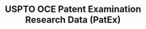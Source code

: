 ---
layout: default
bigquery: https://console.cloud.google.com/bigquery?p=patents-public-data&d=uspto_oce_pair&page=dataset
citation: 'Graham, S. Marco, A., and Miller, A. (2015). “The USPTO Patent Examination
  Research Dataset: A Window on the Process of Patent Examination.”'
contributors: Graham, S. Marco, A., Miller, A.
cost: None
description: The latest version of PatEx (referred to below as the 2020 release) contains
  detailed information on nearly 11.9 million publicly-viewable provisional and non-provisional
  patent applications to the USPTO and over 4.6 million Patent Cooperation Treaty
  (PCT) applications. It is based on data that OCE downloaded from the Patent Examination
  Data System (PEDS) in April, 2021. The PEDS data are sourced from Public PAIR. The
  first time that OCE used PEDS as the basis of PatEx was for the 2019 release. We
  took the PEDS data and organized it into the familiar PatEx data files, which are
  based on the organization of the Public PAIR portal. The data files include information
  on each application’s characteristics, prosecution history, continuation history,
  claims of foreign priority, patent term adjustment history, publication history,
  and correspondence address information.
documentation: 'For the 2019 and later releases, new technical documentation is available
  https://www.uspto.gov/sites/default/files/documents/PatEx-2019-Technical-Doc.pdf


  A document describing the 2014-2017 data sets is available and can be cited as:
  Graham, Stuart J.H. and Marco, Alan C. and Miller, Richard, The USPTO Patent Examination
  Research Dataset: A Window on the Process of Patent Examination (November 30, 2015).
  Available at SSRN: https://ssrn.com/abstract=2702637.'
last_edit: Mon, 04 Apr 2022 19:06:22 GMT
location: https://www.uspto.gov/ip-policy/economic-research/research-datasets/patent-examination-research-dataset-public-pair
maintained_by: EconomicsData@uspto.gov
related_publications: https://ssrn.com/abstract=29956744, https://ssrn.com/abstract=2702637
schema_fields: '[''inventor_name_last'', ''patent_number'', ''small_entity_indicator'',
  ''inventor_country_name'', ''earliest_pgpub_date'', ''inventor_address_type'', ''status_description'',
  ''event_code'', ''foreign_parent_date'', ''confirm_number'', ''recorded_date'',
  ''sequence_number'', ''continuation_type'', ''inventor_name_first'', ''correspondence_city'',
  ''atty_docket_number'', ''wipo_pub_date'', ''parent_application_number'', ''inventor_rank'',
  ''correspondence_region_code'', ''parent_country_code'', ''application_type'', ''customer_number'',
  ''filing_date'', ''wipo_pub_number'', ''examiner_name_last'', ''foreign_parent_id'',
  ''child_filing_date'', ''correspondence_region_name'', ''examiner_art_unit'', ''earliest_pgpub_number'',
  ''child_application_number'', ''correspondence_country_name'', ''file_location'',
  ''abandon_date'', ''correspondence_country_code'', ''application_number_pair'',
  ''examiner_id'', ''file_location_date'', ''parent_filing_date'', ''uspc_class'',
  ''aia_first_to_file'', ''examiner_name_first'', ''inventor_country_code'', ''patent_issue_date'',
  ''correspondence_name_line_2'', ''status_code'', ''examiner_name_middle'', ''inventor_name_middle'',
  ''disposal_type'', ''event_description'', ''invention_subject_matter'', ''correspondence_street_line_1'',
  ''parent_country'', ''appl_status_date'', ''inventor_region_code'', ''correspondence_name_line_1'',
  ''correspondence_street_line_2'', ''uspc_subclass'', ''application_number'', ''appl_status_code'',
  ''correspondence_postal_code'', ''invention_title'']'
shortname: patex
tags:
- patents
- legal
- history
terms_of_use: 'USPTO’s online databases are not designed or intended to be a source
  for bulk downloads of USPTO data when accessed through the website’s interfaces.
  Individuals, companies, IP addresses, or blocks of IP addresses who, in effect,
  deny or decrease service by generating unusually high numbers of database accesses
  (searches, pages, or hits), whether generated manually or in an automated fashion,
  may be denied access to USPTO servers without notice.


  Bulk data products may be separately obtained from the USPTO, either for free or
  at the cost of dissemination. For details, see information on Electronic Bulk Data
  Products: https://www.uspto.gov/learning-and-resources/electronic-bulk-data-products'
title: USPTO OCE Patent Examination Research Data (PatEx)
uuid: 4342caa7-23af-420c-b2f6-6088f133df6a
---